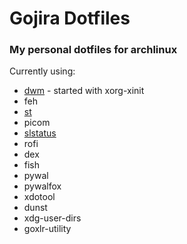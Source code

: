 # Gojira Dotfiles
### My personal dotfiles for archlinux
Currently using:
- [dwm](https://github.com/jadedzilla/jaded-dwm) - started with xorg-xinit
- feh
- [st](https://github.com/BreadOnPenguins/st)
- picom
- [slstatus](https://github.com/jadedzilla/jaded-slstatus)
- rofi
- dex
- fish
- pywal
- pywalfox
- xdotool
- dunst
- xdg-user-dirs
- goxlr-utility